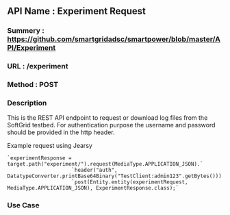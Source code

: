 ## API Name : Experiment Request
### Summery : https://github.com/smartgridadsc/smartpower/blob/master/API/Experiment
### URL : /experiment
### Method : POST   

### Description
This is the REST API endpoint to request or download log files from the SoftGrid testbed. For authentication purpose the username and password should be provided in the http header.

Example request using Jearsy  
  
    `experimentResponse = target.path("experiment/").request(MediaType.APPLICATION_JSON).`
                         `header("auth", DatatypeConverter.printBase64Binary("TestClient:admin123".getBytes())).`
                         `post(Entity.entity(experimentRequest, MediaType.APPLICATION_JSON), ExperimentResponse.class);`
### Use Case
